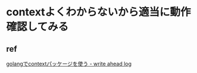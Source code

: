# contextよくわからないから適当に動作確認してみる

## ref
[golangでcontextパッケージを使う - write ahead log](https://twinbird-htn.hatenablog.com/entry/2017/04/07/214420)
